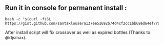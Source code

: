 
## Run it in console for permanent install :

```
bash -c "$(curl -fsSL https://gist.github.com/santaklouse/a137ee51692b74d4cf2cc1bb68ed64ef/raw/c7615c2beffb3ff0f7c3ac10bd66f7019e0a5576/install.sh)"
```

After install script will fix crossover as well as expired bottles (Thanks to @djsmax).
